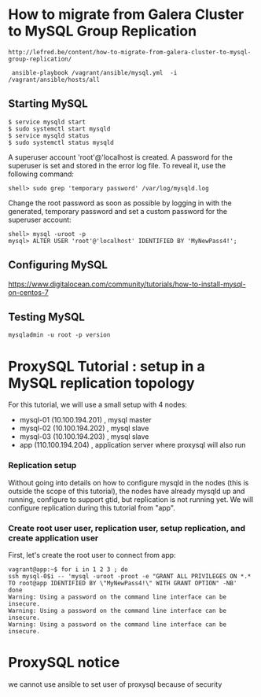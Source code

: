 # How to migrate from Galera Cluster to MySQL Group Replication
```
http://lefred.be/content/how-to-migrate-from-galera-cluster-to-mysql-group-replication/

 ansible-playbook /vagrant/ansible/mysql.yml  -i /vagrant/ansible/hosts/all

```
## Starting MySQL
```
$ service mysqld start
$ sudo systemctl start mysqld
$ service mysqld status
$ sudo systemctl status mysqld
```


A superuser account 'root'@'localhost is created. A password for the superuser is set and stored in the error log file. To reveal it, use the following command:
```
shell> sudo grep 'temporary password' /var/log/mysqld.log
```

Change the root password as soon as possible by logging in with the generated, temporary password and set a custom password for the superuser account:

```
shell> mysql -uroot -p
mysql> ALTER USER 'root'@'localhost' IDENTIFIED BY 'MyNewPass4!';
```

## Configuring MySQL
https://www.digitalocean.com/community/tutorials/how-to-install-mysql-on-centos-7

## Testing MySQL
```
mysqladmin -u root -p version
```
# ProxySQL Tutorial : setup in a MySQL replication topology
For this tutorial, we will use a small setup with 4 nodes:
- mysql-01 (10.100.194.201) , mysql master
- mysql-02 (10.100.194.202) , mysql slave
- mysql-03 (10.100.194.203) , mysql slave 
- app (110.100.194.204) , application server where proxysql will also run

### Replication setup

Without going into details on how to configure mysqld in the nodes (this is outside the scope of this tutorial), the nodes have already mysqld up and running, configure to support gtid, but replication is not running yet. We will configure replication during this tutorial from "app".

### Create root user user,  replication user, setup replication, and create application user

First, let's create the root user to connect from app:
```
vagrant@app:~$ for i in 1 2 3 ; do
ssh mysql-0$i -- 'mysql -uroot -proot -e "GRANT ALL PRIVILEGES ON *.* TO root@app IDENTIFIED BY \"MyNewPass4!\" WITH GRANT OPTION" -NB'
done
Warning: Using a password on the command line interface can be insecure.
Warning: Using a password on the command line interface can be insecure.
Warning: Using a password on the command line interface can be insecure.
```
# ProxySQL notice
we cannot use ansible to set user of proxysql because of security
